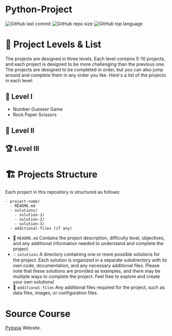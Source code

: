 # Python-Project
![GitHub last commit](https://img.shields.io/github/last-commit/Yousefess/python-project)
![GitHub repo size](https://img.shields.io/github/repo-size/Yousefess/python-project)
![GitHub top language](https://img.shields.io/github/languages/top/Yousefess/python-project)

# 🚀 Project Levels & List
The projects are designed in three levels. Each level contains 5-10 projects, and each project is designed to be more challenging than the previous one. The projects are designed to be completed in order, but you can also jump around and complete them in any order you like. Here's a list of the projects in each level:

## 🎈 Level I
  - Number Guesser Game
  - Rock Paper Scissors

## 🚀 Level II


## 🏆 Level III


# 🏗️ Projects Structure
Each project in this repository is structured as follows:
```
- project-name/
  - README.md
  - solutions/
    - solution-1/
    - solution-2/
    - solution-3/
  - additional-files (if any)
```
-  📃 `README.md`
Contains the project description, difficulty level, objectives, and any additional information needed to understand and complete the project.
- 💡 `solutions`
A directory containing one or more possible solutions for the project. Each solution is organized in a separate subdirectory with its own code, documentation, and any necessary additional files. Please note that these solutions are provided as examples, and there may be multiple ways to complete the project. Feel free to explore and create your own solutions!
- 📁 `additional-files`
Any additional files required for the project, such as data files, images, or configuration files.

# Source Course
[Pytopia](https://www.pytopia.ai/) Website.
